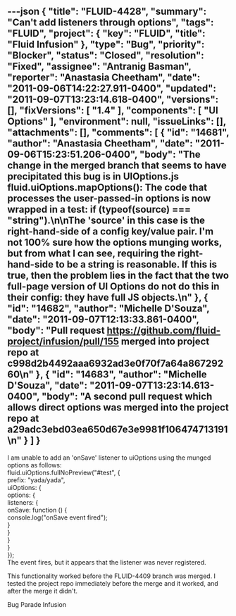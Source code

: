 ---json
{
  "title": "FLUID-4428",
  "summary": "Can't add listeners through options",
  "tags": "FLUID",
  "project": {
    "key": "FLUID",
    "title": "Fluid Infusion"
  },
  "type": "Bug",
  "priority": "Blocker",
  "status": "Closed",
  "resolution": "Fixed",
  "assignee": "Antranig Basman",
  "reporter": "Anastasia Cheetham",
  "date": "2011-09-06T14:22:27.911-0400",
  "updated": "2011-09-07T13:23:14.618-0400",
  "versions": [],
  "fixVersions": [
    "1.4"
  ],
  "components": [
    "UI Options"
  ],
  "environment": null,
  "issueLinks": [],
  "attachments": [],
  "comments": [
    {
      "id": "14681",
      "author": "Anastasia Cheetham",
      "date": "2011-09-06T15:23:51.206-0400",
      "body": "The change in the merged branch that seems to have precipitated this bug is in UIOptions.js fluid.uiOptions.mapOptions(): The code that processes the user-passed-in options is now wrapped in a test: if (typeof(source) === \"string\").\n\nThe 'source' in this case is the right-hand-side of a config key/value pair. I'm not 100% sure how the options munging works, but from what I can see, requiring the right-hand-side to be a string is reasonable. If this is true, then the problem lies in the fact that the two full-page version of UI Options do not do this in their config: they have full JS objects.\n"
    },
    {
      "id": "14682",
      "author": "Michelle D'Souza",
      "date": "2011-09-07T12:13:33.861-0400",
      "body": "Pull request <https://github.com/fluid-project/infusion/pull/155> merged into project repo at c998d2b4492aaa6932ad3e0f70f7a64a86729260\n"
    },
    {
      "id": "14683",
      "author": "Michelle D'Souza",
      "date": "2011-09-07T13:23:14.613-0400",
      "body": "A second pull request which allows direct options was merged into the project repo at a29adc3ebd03ea650d67e3e9981f106474713191\n"
    }
  ]
}
---
I am unable to add an 'onSave' listener to uiOptions using the munged options as follows:\
fluid.uiOptions.fullNoPreview("#test", {\
prefix: "yada/yada",\
uiOptions: {\
options: {\
listeners: {\
onSave: function () {\
console.log("onSave event fired");\
}\
}\
}\
}\
});\
The event fires, but it appears that the listener was never registered.

This functionality worked before the FLUID-4409 branch was merged. I tested the project repo immediately before the merge and it worked, and after the merge it didn't.

Bug Parade Infusion

        